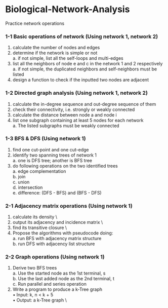 # Biological-Network-Analysis

Practice network operations

### 1-1 Basic operations of network (Using network 1, network 2)
  1. calculate the number of nodes and edges
  2. determine if the network is simple or not \
    a. if not simple, list all the self-loops and multi-edges
  3. list all the neighbors of node e and c in the network 1 and 2 respectively \
    a. if not simple, the duplicated neighbors and self-neighbors must be listed
  4. design a function to check if the inputted two nodes are adjacent

### 1-2 Directed graph analysis (Using network 1, network 2)
  1. calculate the in-degree sequence and out-degree sequence of them
  2. check their connectivity, i.e. strongly or weakly connected
  3. calculate the distance between node a and node i
  4. list one subgraph containing at least 5 nodes for each network \
    a. The listed subgraphs must be weakly connected

### 1-3 BFS & DFS (Using network 1)
  1. find one cut-point and one cut-edge
  2. identify two spanning trees of network 1 \
    a. one is DFS tree; another is BFS tree
  3. do following operations on the two identified trees \
    a. edge complementation \
    b. join \
    c. union \
    d. intersection \
    e. difference: (DFS - BFS) and (BFS - DFS)

### 2-1 Adjacency matrix operations (Using network 1)
  1. calculate its density \
  2. output its adjacency and incidence matrix \
  3. find its transitive closure \
  4. Propose the algorithms with pseudocode doing: \
    a. run BFS with adjacency matrix structure \
    b. run DFS with adjacency list structure

### 2-2 Graph operations (Using network 1)
  1. Derive two BFS trees \
    a. Use the started node as the 1st terminal, s \
    b. Use the last added node as the 2nd terminal, t \
    c. Run parallel and series operation 
  2. Write a program to produce a k-Tree graph \
    • Input: k, n < k + 5 \
    • Output: a k-Tree graph \

